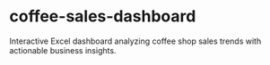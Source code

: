 # coffee-sales-dashboard
Interactive Excel dashboard analyzing coffee shop sales trends with actionable business insights.
